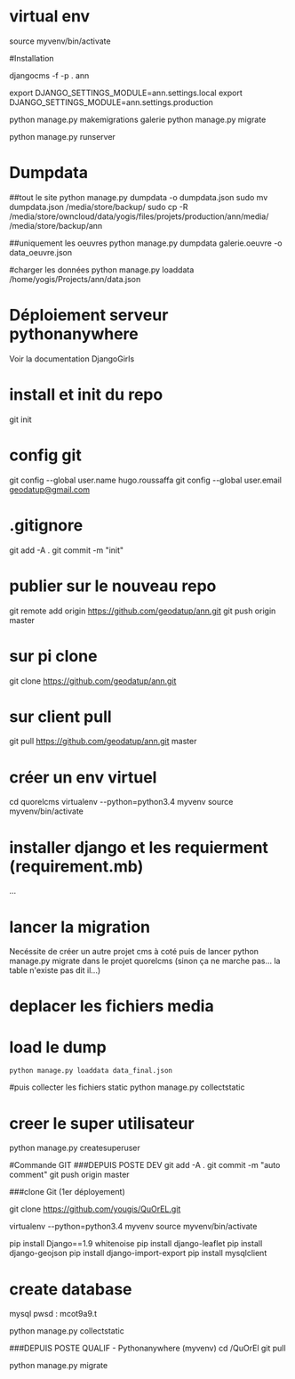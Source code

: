# virtual env
source myvenv/bin/activate

#Installation 

djangocms -f -p . ann


export DJANGO_SETTINGS_MODULE=ann.settings.local
export DJANGO_SETTINGS_MODULE=ann.settings.production

python manage.py makemigrations galerie
python manage.py migrate


python manage.py runserver



# Dumpdata

##tout le site
python manage.py dumpdata -o dumpdata.json
sudo mv dumpdata.json /media/store/backup/
sudo cp -R /media/store/owncloud/data/yogis/files/projets/production/ann/media/ /media/store/backup/ann

##uniquement les oeuvres
python manage.py dumpdata galerie.oeuvre -o data_oeuvre.json



#charger les données
python manage.py loaddata /home/yogis/Projects/ann/data.json




# Déploiement serveur pythonanywhere
Voir la documentation DjangoGirls

# install et init du repo
git init
# config git
 git config --global user.name hugo.roussaffa
 git config --global user.email geodatup@gmail.com

# .gitignore



git add -A .
git commit -m "init"

# publier sur le nouveau repo

git remote add origin https://github.com/geodatup/ann.git
git push origin master


# sur pi clone
git clone https://github.com/geodatup/ann.git


# sur client pull
git pull https://github.com/geodatup/ann.git master

# créer un env virtuel
cd quorelcms
virtualenv --python=python3.4 myvenv
source myvenv/bin/activate

# installer django et les requierment (requirement.mb)
...
# lancer la migration
Necéssite de créer un autre projet cms à coté puis de lancer 
python manage.py migrate 
dans le projet quorelcms
(sinon ça ne marche pas... la table n'existe pas dit il...)


# deplacer les fichiers media
# load le dump
```
python manage.py loaddata data_final.json
```

#puis collecter les fichiers static
python manage.py collectstatic




# creer le super utilisateur
python manage.py createsuperuser



#Commande GIT 
###DEPUIS POSTE DEV
git add -A .
git commit -m "auto comment"
git push origin master



###clone Git (1er déployement)

git clone https://github.com/yougis/QuOrEL.git


virtualenv --python=python3.4 myvenv
source myvenv/bin/activate


pip install Django==1.9 whitenoise
pip install django-leaflet
pip install django-geojson
pip install django-import-export
pip install mysqlclient


# create database
mysql 
pwsd : mcot9a9.t

python manage.py collectstatic







###DEPUIS POSTE QUALIF - Pythonanywhere (myvenv)
cd /QuOrEl
git pull

python manage.py migrate


